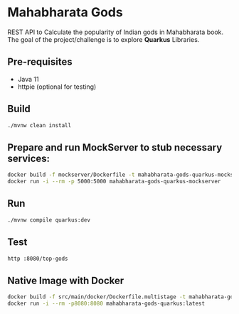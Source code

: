 # Mahabharata Gods

REST API to Calculate the popularity of Indian gods in Mahabharata book. 
The goal of the project/challenge is to explore **Quarkus** Libraries.


## Pre-requisites

- Java 11
- httpie (optional for testing)

## Build

```bash
./mvnw clean install
```

## Prepare and run MockServer to stub necessary services:
```bash
docker build -f mockserver/Dockerfile -t mahabharata-gods-quarkus-mockserver .
docker run -i --rm -p 5000:5000 mahabharata-gods-quarkus-mockserver
```


## Run

```bash
./mvnw compile quarkus:dev
```

## Test 
```bash
http :8080/top-gods
```

## Native Image with Docker 
```bash
docker build -f src/main/docker/Dockerfile.multistage -t mahabharata-gods-quarkus .
docker run -i --rm -p8080:8080 mahabharata-gods-quarkus:latest
```